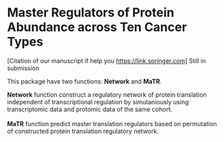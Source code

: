 # **Master Regulators of Protein Abundance across Ten Cancer Types**

[Citation of our manuscript if help you https://link.springer.com] Still in submission

This package have two functions: **Network** and **MaTR**.

**Network** function construct a regulatory network of protein translation independent of transcriptional regulation by simutaniously using transcriptomic data and protomic data of the same cohort. <br /><br />
**MaTR** function predict master translation regulators based on permutation of constructed protein translation regulatory network.
